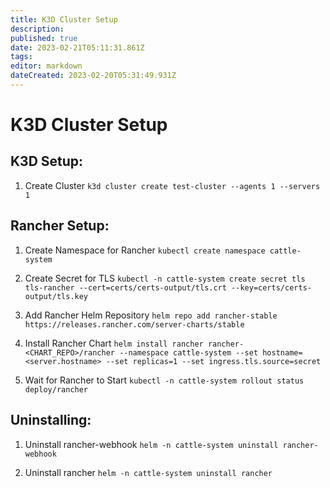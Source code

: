 ```yaml
---
title: K3D Cluster Setup
description: 
published: true
date: 2023-02-21T05:11:31.861Z
tags: 
editor: markdown
dateCreated: 2023-02-20T05:31:49.931Z
---
```


# K3D Cluster Setup
## K3D Setup:

1. Create Cluster
```k3d cluster create test-cluster --agents 1 --servers 1```


## Rancher Setup:

1. Create Namespace for Rancher
```kubectl create namespace cattle-system```

1. Create Secret for TLS
```kubectl -n cattle-system create secret tls tls-rancher --cert=certs/certs-output/tls.crt --key=certs/certs-output/tls.key```

1. Add Rancher Helm Repository
```helm repo add rancher-stable https://releases.rancher.com/server-charts/stable```

1. Install Rancher Chart
```helm install rancher rancher-<CHART_REPO>/rancher --namespace cattle-system --set hostname=<server.hostname> --set replicas=1 --set ingress.tls.source=secret```

1. Wait for Rancher to Start
```kubectl -n cattle-system rollout status deploy/rancher```

## Uninstalling:

1. Uninstall rancher-webhook
```helm -n cattle-system uninstall rancher-webhook```

1. Uninstall rancher
```helm -n cattle-system uninstall rancher```